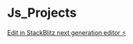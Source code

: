 # Js_Projects

[Edit in StackBlitz next generation editor ⚡️](https://stackblitz.com/~/github.com/rohitkrbhardwaj09/Js_Projects)